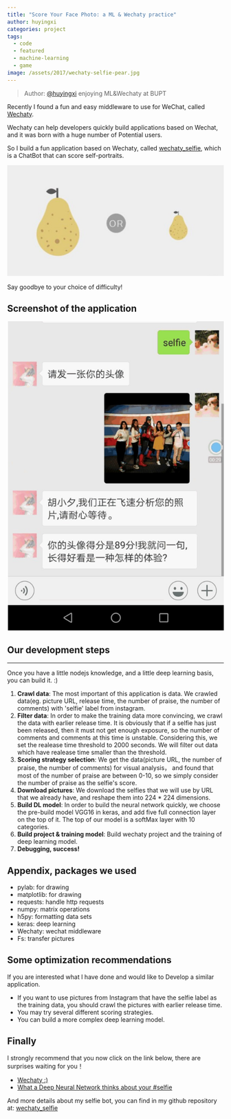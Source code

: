 ```yaml
---
title: "Score Your Face Photo: a ML & Wechaty practice"
author: huyingxi
categories: project
tags:
  - code
  - featured
  - machine-learning
  - game
image: /assets/2017/wechaty-selfie-pear.jpg
---
```


> Author: [@huyingxi](https://github.com/huyingxi/wechaty_selfie) enjoying ML&Wechaty at BUPT

Recently I found a fun and easy middleware to use for WeChat, called [Wechaty](https://github.com/wechaty/wechaty).

Wechaty can help developers quickly build applications based on Wechat, and it was born with a huge number of Potential users.

So I build a fun application based on Wechaty, called [wechaty_selfie](https://github.com/huyingxi/wechaty_selfie), which is a ChatBot that can score self-portraits.

![selfie pear](/assets/2017/wechaty-selfie-pear.jpg)

Say goodbye to your choice of difficulty!

## Screenshot of the application

![selfie demo](/assets/2017/wechaty-selfie-demo-screenshoot.jpg)

## Our development steps

-----

Once you have a little nodejs knowledge, and a little deep learning basis, you can build it. :)

1. **Crawl data**: The most important of this application is data. We crawled data(eg. picture URL, release time, the number of praise, the number of comments)  with 'selfie' label from instagram.
1. **Filter data**: In order to make the training data more convincing, we crawl the data with earlier release time. It is obviously that if a selfie has just been released, then it must not get enough exposure, so the number of comments and comments at this time is unstable. Considering this, we set the realease time threshold to 2000 seconds. We will filter out data which have realease time smaller than the threshold.
1. **Scoring strategy selection**: We get the data(picture URL, the number of praise, the number of comments) for visual analysis， and found that most of the number of praise are between 0-10, so we simply consider the number of praise as the selfie's score.
1. **Download  pictures**: We download the selfies that we will use by URL that we already have, and reshape them into 224 * 224 dimensions.
1. **Build DL model**: In order to build the neural network quickly, we choose the pre-build model VGG16 in keras, and add five full connection layer on the top of it. The top of our model is a softMax layer with 10 categories.
1. **Build project & training model**: Build wechaty project and the training of deep learning model.
1. **Debugging, success!**

## Appendix, packages we used

* pylab: for drawing
* matplotlib: for drawing
* requests: handle http requests
* numpy: matrix operations
* h5py: formatting data sets
* keras: deep learning
* Wechaty: wechat middleware
* Fs: transfer pictures

## Some optimization recommendations

If you are interested what I have done and would like to Develop a similar application.

* If you want to use pictures from Instagram that have the selfie label as the training data, you should crawl the pictures with earlier release time.
* You may try several different scoring strategies.
* You can build a more complex deep learning model.

## Finally

I strongly recommend that you now click on the link below, there are surprises waiting for you！

* [Wechaty :)](https://github.com/wechaty/wechaty)
* [What a Deep Neural Network thinks about your #selfie](https://karpathy.github.io/2015/10/25/selfie/)

And more details about my selfie bot, you can find in my github repository at: [wechaty_selfie](https://github.com/huyingxi/wechaty_selfie)
